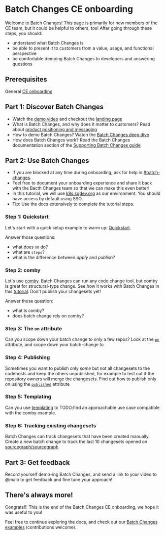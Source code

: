 # Batch Changes CE onboarding

Welcome to Batch Changes! This page is primarily for new members of the CE team, but it could be helpful to others, too! After going through these steps, you should:

- understand what Batch Changes is
- be able to present it to customers from a value, usage, and functional perspective
- be comfortable demoing Batch Changes to developers and answering questions

## Prerequisites
General [CE onboarding](../../ce/onboarding.md)

## Part 1: Discover Batch Changes
- Watch the [demo video](https://www.youtube.com/watch?v=eOmiyXIWTCw) and checkout the [landing page](https://about.sourcegraph.com/batch-changes/)
- What is Batch Changes, and why does it matter to customers? Read about [product positioning and messaging](../../marketing/batch_changes_positioning.md)
- How to demo Batch Changes? Watch the [Batch Changes deep dive](https://docs.google.com/presentation/d/1CN3KQf1Hfdb4RO6FgBgKuiHK4ERcOAHPgVnOcBu-MPU/edit#slide=id.ga366db8d9b_0_116)
- How does Batch Changes work? Read the Batch Changes documentation section of the [Supporting Batch Changes guide](./supporting-batch-changes#batch-changes-documentation.md)


## Part 2: Use Batch Changes

- If you are blocked at any time during onboarding, ask for help in [#batch-changes](https://sourcegraph.slack.com/archives/CMMTWQQ49).
- Feel free to document your onboarding experience and share it back with the Bacth Changes team so that we can make this even better!
- In this tutorial, we will use [k8s.sgdev.org](https://k8s.sgdev.org) as our environment. You should have access by default using SSO.
- Tip: Use the docs extensively to complete the tutorial steps.

### Step 1: Quickstart
Let's start with a quick setup example to warm up: [Quickstart](https://docs.sourcegraph.com/batch_changes/quickstart).

Answer those questions:
- what does `on` do?
- what are `steps`?
- what is the difference between *apply* and *publish*?

### Step 2: comby
Let's use [comby](https://comby.dev/). Batch Changes can run any code change tool, but comby is great for structural-type change. See how it works with Batch Changes in this [tutorial](https://docs.sourcegraph.com/batch_changes/tutorials/refactor_go_comby). Don't publish your changesets yet!

Answer those question:
- what is comby?
- does batch change rely on comby?


### Step 3: The `on` attribute
Can you scope down your batch change to only a few repos? Look at the [`on`](https://docs.sourcegraph.com/batch_changes/references/batch_spec_yaml_reference#on) attribute, and scope down your batch-change to <repo1> <repo2> <repo3>

### Step 4: Publishing
Sometimes you want to publish only _some_ but not all changesets to the codehosts and keep the others unpublished, for example to test out if the repository owners will merge the changesets. Find out how to publish only on <repo> using the [`published`](https://docs.sourcegraph.com/batch_changes/references/batch_spec_yaml_reference#changesettemplate-published) attribute

### Step 5: Templating
Can you use [templating](https://docs.sourcegraph.com/batch_changes/references/batch_spec_templating) to TODO:find an approachable use case compatible with the comby example.

### Step 6: Tracking existing changesets
Batch Changes can track changesets that have been created manually. Create a new batch change to track the last 10 changesets opened on [sourcegraph/sourcegraph](https://github.com/sourcegraph/sourcegraph).

## Part 3: Get feedback
Record yourself demo-ing Batch Changes, and send a link to your video to @malo to get feedback and fine tune your approach!

## There's always more!
Congrats!!! This is the end of the Batch Changes CE onboarding, we hope it was useful to you!

Feel free to continue exploring the docs, and check out our [Batch Changes examples](https://github.com/sourcegraph/batch-change-examples) (contributions welcome).
